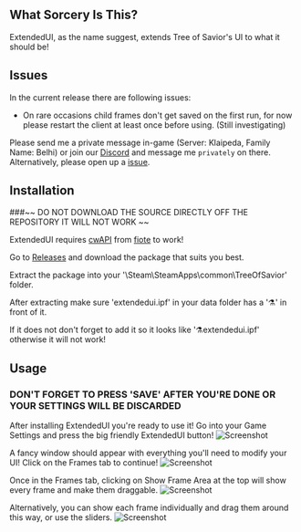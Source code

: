


## What Sorcery Is This?

ExtendedUI, as the name suggest, extends Tree of Savior's UI to what it should be!

## Issues

In the current release there are following issues:
- On rare occasions child frames don't get saved on the first run, for now please restart the client at least once before using. (Still investigating)

Please send me a private message in-game (Server: Klaipeda, Family Name: Belhi) or join our [Discord](https://discord.gg/0yyOKTr8o3OdJTxa) and message me `privately` on there. Alternatively, please open up a [issue](https://github.com/MizukiBelhi/ExtendedUI/issues).

## Installation

###~~ DO NOT DOWNLOAD THE SOURCE DIRECTLY OFF THE REPOSITORY IT WILL NOT WORK ~~

ExtendedUI requires [cwAPI](https://github.com/fiote/treeofsavior-addons) from [fiote](https://github.com/fiote/) to work!

Go to [Releases](https://github.com/MizukiBelhi/ExtendedUI/releases) and download the package that suits you best.

Extract the package into your '\Steam\SteamApps\common\TreeOfSavior\' folder.

After extracting make sure 'extendedui.ipf' in your data folder has a '⚗' in front of it.

If it does not don't forget to add it so it looks like '⚗extendedui.ipf' otherwise it will not work!

## Usage
### DON'T FORGET TO PRESS 'SAVE' AFTER YOU'RE DONE OR YOUR SETTINGS WILL BE DISCARDED
After installing ExtendedUI you're ready to use it!
Go into your Game Settings and press the big friendly ExtendedUI button!
![Screenshot](http://pandadesigns.web44.net/extendedui/options.png)

A fancy window should appear with everything you'll need to modify your UI!
Click on the Frames tab to continue!
![Screenshot](http://pandadesigns.web44.net/extendedui/1-1.png)

Once in the Frames tab, clicking on Show Frame Area at the top will show every frame and make them draggable.
![Screenshot](http://pandadesigns.web44.net/extendedui/all.jpg)

Alternatively, you can show each frame individually and drag them around this way, or use the sliders.
![Screenshot](http://pandadesigns.web44.net/extendedui/2-1.jpg)

